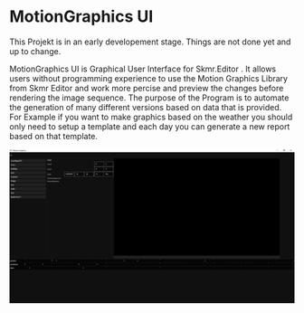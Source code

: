# MotionGraphics UI
This Projekt is in an early developement stage. Things are not done yet and up to change.

MotionGraphics UI is Graphical User Interface for Skmr.Editor . It allows users without programming experience to use the Motion Graphics Library from Skmr Editor and work more percise and preview the changes before rendering the image sequence. The purpose of the Program is to automate the generation of many different versions based on data that is provided. For Example if you want to make graphics based on the weather you should only need to setup a template and each day you can generate a new report based on that template.

![Screenshot](Images/Screenshot.png)